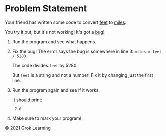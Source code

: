 # Problem Statement

Your friend has written some code to convert [feet](https://en.wikipedia.org/wiki/Foot_(unit)) to [miles](https://en.wikipedia.org/wiki/Mile).

You try it out, but it's not working! It's got a [bug](https://en.wikipedia.org/wiki/Software_bug)!

1. Run the program and see what happens.
2. Fix the bug!
    The error says the bug is somewhere in line 3: `miles = feet / 5280`

    The code divides `feet` by 5280.

    But `feet` is a string and not a number! Fix it by changing just the first line.

3. Run the program again and see if it works.

    It should print:

        7.0

4. Make sure to mark your program!

© 2021 Grok Learning